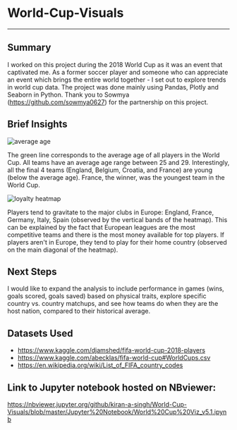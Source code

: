 # World-Cup-Visuals
***

## Summary
I worked on this project during the 2018 World Cup as it was an event that captivated me. As a former soccer player and someone who can appreciate an event which brings the entire world together - I set out to explore trends in world cup data. The project was done mainly using Pandas, Plotly and Seaborn in Python. Thank you to Sowmya (https://github.com/sowmya0627) for the partnership on this project. 


## Brief Insights

![average age](https://user-images.githubusercontent.com/31706194/43032120-27145f58-8c64-11e8-88ad-e674aa98aa2c.png)

The green line corresponds to the average age of all players in the World Cup. All teams have an average age range between 25 and 29.
Interestingly, all the final 4 teams (England, Belgium, Croatia, and France) are young (below the average age). France, the winner, was the youngest team in the World Cup.

![loyalty heatmap](https://user-images.githubusercontent.com/31706194/43031750-ca10b9b6-8c5c-11e8-8844-9a3e065aa0da.png)

Players tend to gravitate to the major clubs in Europe: England, France, Germany, Italy, Spain (observed by the vertical bands of the heatmap). This can be explained by the fact that European leagues are the most competitive teams and there is the most money available for top players.
If players aren't in Europe, they tend to play for their home country (observed on the main diagonal of the heatmap).


## Next Steps
I would like to expand the analysis to include performance in games (wins, goals scored, goals saved) based on physical traits, explore specific country vs. country matchups, and see how teams do when they are the host nation, compared to their historical average.


## Datasets Used
+ https://www.kaggle.com/djamshed/fifa-world-cup-2018-players
+ https://www.kaggle.com/abecklas/fifa-world-cup#WorldCups.csv
+ https://en.wikipedia.org/wiki/List_of_FIFA_country_codes

## Link to Jupyter notebook hosted on NBviewer:
https://nbviewer.jupyter.org/github/kiran-a-singh/World-Cup-Visuals/blob/master/Jupyter%20Notebook/World%20Cup%20Viz_v5.1.ipynb
